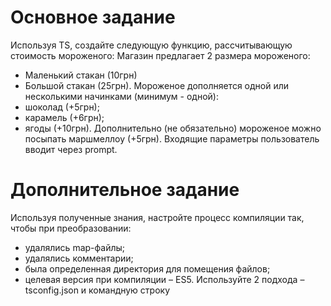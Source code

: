 # Основное задание

Используя TS, создайте следующую функцию, рассчитывающую стоимость мороженого:
Магазин предлагает 2 размера мороженого:
- Маленький стакан (10грн)
- Большой стакан (25грн). Мороженое дополняется одной или несколькими начинками (минимум -
  одной):
- шоколад (+5грн);
- карамель (+6грн);
- ягоды (+10грн).
  Дополнительно (не обязательно) мороженое можно посыпать маршмеллоу (+5грн).
  Входящие параметры пользователь вводит через prompt.

# Дополнительное задание

Используя полученные знания, настройте процесс компиляции так, чтобы при преобразовании:

- удалялись map-файлы;
- удалялись комментарии;
- была определенная директория для помещения файлов;
- целевая версия при компиляции – ES5.
  Используйте 2 подхода – tsconfig.json и командную строку
